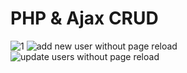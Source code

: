 # PHP & Ajax CRUD
![1](https://user-images.githubusercontent.com/51321911/104442477-4df5c900-55bf-11eb-8ce4-d9d0eec97e6e.png)
![add new user without page reload](https://user-images.githubusercontent.com/51321911/104441907-847f1400-55be-11eb-96e7-4c427c8d7d88.png)
![update users without page reload](https://user-images.githubusercontent.com/51321911/104441896-821cba00-55be-11eb-98e1-d9c5d8d1a27d.png)

